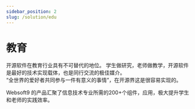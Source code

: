 ```yaml
---
sidebar_position: 2
slug: /solution/edu
---
```


# 教育

开源软件在教育行业具有不可替代的地位。
学生做研究，老师做教学，开源软件是最好的技术实现载体，也是同行交流的极佳媒介。  
“全世界的爱好者共同参与一件有意义的事情”，在开源界这是很容易实现的。  

Websoft9 的产品汇聚了信息技术专业所需的200+个组件，应用，极大提升学生和老师的实践效率。  

